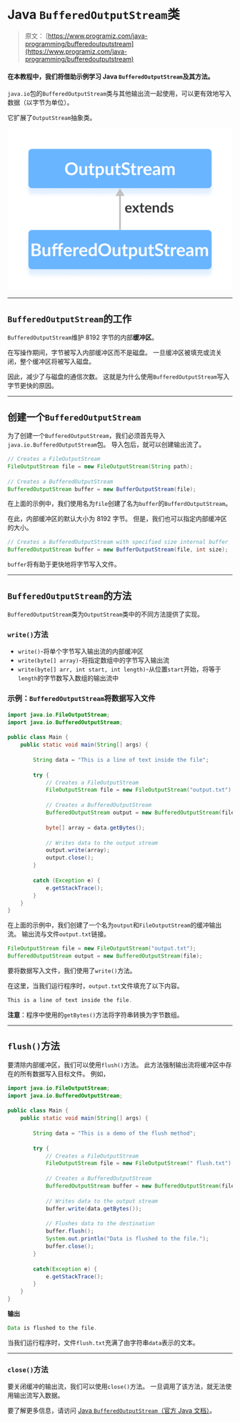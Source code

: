 # Java `BufferedOutputStream`类

> 原文： [https://www.programiz.com/java-programming/bufferedoutputstream](https://www.programiz.com/java-programming/bufferedoutputstream)

#### 在本教程中，我们将借助示例学习 Java `BufferedOutputStream`及其方法。

`java.io`包的`BufferedOutputStream`类与其他输出流一起使用，可以更有效地写入数据（以字节为单位）。

它扩展了`OutputStream`抽象类。

![The BufferedOutputStream class is a subclass of the Java OutputStream.](img/9b4984be84388e6bb2cf9159e0cf90db.png "Java BufferedOutputStream Class")

* * *

## `BufferedOutputStream`的工作

`BufferedOutputStream`维护 8192 字节的内部**缓冲区**。

在写操作期间，字节被写入内部缓冲区而不是磁盘。 一旦缓冲区被填充或流关闭，整个缓冲区将被写入磁盘。

因此，减少了与磁盘的通信次数。 这就是为什么使用`BufferedOutputStream`写入字节更快的原因。

* * *

## 创建一个`BufferedOutputStream`

为了创建一个`BufferedOutputStream`，我们必须首先导入`java.io.BufferedOutputStream`包。 导入包后，就可以创建输出流了。

```java
// Creates a FileOutputStream
FileOutputStream file = new FileOutputStream(String path);

// Creates a BufferedOutputStream
BufferedOutputStream buffer = new BufferOutputStream(file); 
```

在上面的示例中，我们使用名为`file`创建了名为`buffer`的`BufferdOutputStream`。

在此，内部缓冲区的默认大小为 8192 字节。 但是，我们也可以指定内部缓冲区的大小。

```java
// Creates a BufferedOutputStream with specified size internal buffer
BufferedOutputStream buffer = new BufferOutputStream(file, int size); 
```

`buffer`将有助于更快地将字节写入文件。

* * *

## `BufferedOutputStream`的方法

`BufferedOutputStream`类为`OutputStream`类中的不同方法提供了实现。

### `write()`方法

*   `write()`-将单个字节写入输出流的内部缓冲区
*   `write(byte[] array)`-将指定数组中的字节写入输出流
*   `write(byte[] arr, int start, int length)`-从位置`start`开始，将等于`length`的字节数写入数组的输出流中

### 示例：`BufferedOutputStream`将数据写入文件

```java
import java.io.FileOutputStream;
import java.io.BufferedOutputStream;

public class Main {
    public static void main(String[] args) {

        String data = "This is a line of text inside the file";

        try {
            // Creates a FileOutputStream
            FileOutputStream file = new FileOutputStream("output.txt");

            // Creates a BufferedOutputStream
            BufferedOutputStream output = new BufferedOutputStream(file);

            byte[] array = data.getBytes();

            // Writes data to the output stream
            output.write(array);
            output.close();
        }

        catch (Exception e) {
            e.getStackTrace();
        }
    }
} 
```

在上面的示例中，我们创建了一个名为`output`和`FileOutputStream`的缓冲输出流。 输出流与文件`output.txt`链接。

```java
FileOutputStream file = new FileOutputStream("output.txt");
BufferedOutputStream output = new BufferedOutputStream(file); 
```

要将数据写入文件，我们使用了`write()`方法。

在这里，当我们运行程序时，`output.txt`文件填充了以下内容。

```java
This is a line of text inside the file. 
```

**注意**：程序中使用的`getBytes()`方法将字符串转换为字节数组。

* * *

## `flush()`方法

要清除内部缓冲区，我们可以使用`flush()`方法。 此方法强制输出流将缓冲区中存在的所有数据写入目标文件。 例如，

```java
import java.io.FileOutputStream;
import java.io.BufferedOutputStream;

public class Main {
    public static void main(String[] args) {

        String data = "This is a demo of the flush method";

        try {
            // Creates a FileOutputStream
            FileOutputStream file = new FileOutputStream(" flush.txt");

            // Creates a BufferedOutputStream
            BufferedOutputStream buffer = new BufferedOutputStream(file);

            // Writes data to the output stream
            buffer.write(data.getBytes());

            // Flushes data to the destination
            buffer.flush();
            System.out.println("Data is flushed to the file.");
            buffer.close();
        }

        catch(Exception e) {
            e.getStackTrace();
        }
    }
} 
```

**输出**

```java
Data is flushed to the file. 
```

当我们运行程序时，文件`flush.txt`充满了由字符串`data`表示的文本。

* * *

### `close()`方法

要关闭缓冲的输出流，我们可以使用`close()`方法。 一旦调用了该方法，就无法使用输出流写入数据。

要了解更多信息，请访问 [Java `BufferedOutputStream`（官方 Java 文档）](https://docs.oracle.com/javase/7/docs/api/java/io/BufferedOutputStream.html "Java BufferedOutputStream (official Java documentation)")。